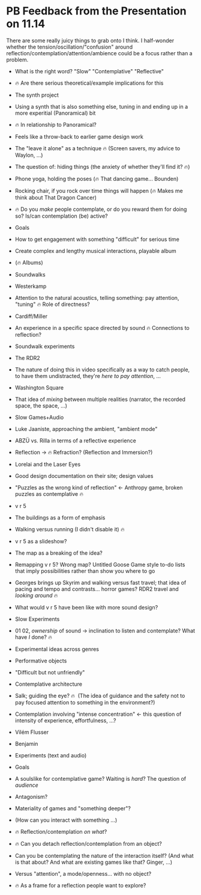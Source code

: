 
# PB Feedback from the Presentation on 11.14

There are some really juicy things to grab onto I think. I half-wonder whether the tension/oscillation/"confusion" around reflection/contemplation/attention/ambience could be a focus rather than a problem.


- What is the right word? "Slow" "Contemplative" "Reflective"
    

- 🔥 Are there serious theoretical/example implications for this
    

- The synth project
    

- Using a synth that is also something else, tuning in and ending up in a more experitial (Panoramical) bit
    
- 🔥 In relationship to Panoramical?
    

- Feels like a throw-back to earlier game design work
    

- The "leave it alone" as a technique 🔥 (Screen savers, my advice to Waylon, ...)
    
- The question of: hiding things (the anxiety of whether they'll find it? 🔥)
    
- Phone yoga, holding the poses (🔥 That dancing game... Bounden)
    
- Rocking chair, if you rock over time things will happen (🔥 Makes me think about That Dragon Cancer)
    

- 🔥 Do you _make_ people contemplate, or do you reward them for doing so? Is/can contemplation (be) active?
    
- Goals
    

- How to get engagement with something "difficult" for serious time
    
- Create complex and lengthy musical interactions, playable album
    
- (🔥 Albums)
    

- Soundwalks
    

- Westerkamp
    

- Attention to the natural acoustics, telling something: pay attention, "tuning" 🔥 Role of directness?
    

- Cardiff/Miller
    

- An experience in a specific space directed by sound 🔥 Connections to reflection?
    

- Soundwalk experiments
    

- The RDR2
    

- The nature of doing this in video specifically as a way to catch people, to have them undistracted, they're _here to pay attention_, ...
    

- Washington Square
    

- That idea of _mixing_ between multiple realities (narrator, the recorded space, the space, ...)
    

- Slow Games+Audio
    

- Luke Jaaniste, approaching the ambient, "ambient mode"
    
- ABZÜ vs. Rilla in terms of a reflective experience
    

- Reflection → 🔥 Refraction? (Reflection and Immersion?)
    

- Lorelai and the Laser Eyes
    

- Good design documentation on their site; design values
    
- "Puzzles as the wrong kind of reflection" ← Anthropy game, broken puzzles as contemplative 🔥
    

- v r 5
    

- The buildings as a form of emphasis
    
- Walking versus running (I didn't disable it) 🔥
    
- v r 5 as a slideshow?
    
- The map as a breaking of the idea?
    
- Remapping v r 5? Wrong map? Untitled Goose Game style to-do lists that imply possibilities rather than show you where to go
    
- Georges brings up Skyrim and walking versus fast travel; that idea of pacing and tempo and contrasts... horror games? RDR2 travel and _looking around_ 🔥
    
- What would v r 5 have been like with more sound design?
    

- Slow Experiments
    

- 01 02, _ownership_ of sound → inclination to listen and contemplate? What have _I_ done? 🔥
    

- Experimental ideas across genres
    

- Performative objects
    

- "Difficult but not unfriendly"
    

- Contemplative architecture
    

- Salk; guiding the eye? 🔥  (The idea of guidance and the safety not to pay focused attention to something in the environment?)
    
- Contemplation involving "intense concentration" ← this question of intensity of experience, effortfulness, ...?
    

- Vilém Flusser
    
- Benjamin
    

- Experiments (text and audio)
    
- Goals
    

- A soulslike for contemplative game? Waiting is _hard_? The question of _audience_
    
- Antagonism?
    
- Materiality of games and "something deeper"?
    
- (How can you interact with something ...)
    

- 🔥 Reflection/contemplation _on what_?
    
- 🔥 Can you detach reflection/contemplation from an object?
    

- Can you be contemplating the nature of the interaction itself? (And what is that about? And what are existing games like that? Ginger, ...)
    

- Versus "attention", a mode/openness... with no object?
    
- 🔥 As a frame for a reflection people want to explore?